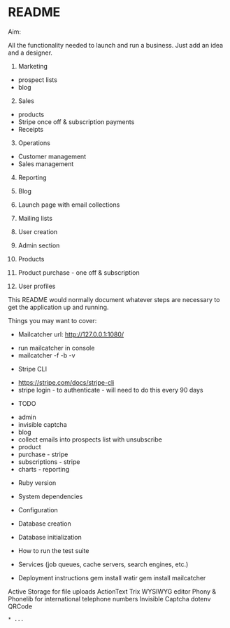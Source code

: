 # README

Aim:

All the functionality needed to launch and run a business. Just add an idea and a designer.

1. Marketing 
- prospect lists 
- blog 


2. Sales
- products 
- Stripe once off & subscription payments
- Receipts

3. Operations
- Customer management
- Sales management

4. Reporting

1. Blog 
2. Launch page with email collections
3. Mailing lists
4. User creation 
5. Admin section 
6. Products 
7. Product purchase - one off & subscription
8. User profiles

This README would normally document whatever steps are necessary to get the
application up and running.

Things you may want to cover:

* Mailcatcher url: http://127.0.0.1:1080/
 - run mailcatcher in console 
 - mailcatcher -f -b -v

* Stripe CLI 
- https://stripe.com/docs/stripe-cli
- stripe login  - to authenticate - will need to do this every 90 days

* TODO 
- admin 
- invisible captcha 
- blog 
- collect emails into prospects list with unsubscribe
- product 
- purchase - stripe 
- subscriptions - stripe
- charts - reporting


* Ruby version

* System dependencies

* Configuration

* Database creation

* Database initialization

* How to run the test suite

* Services (job queues, cache servers, search engines, etc.)

* Deployment instructions
gem install watir
gem install mailcatcher 

Active Storage for file uploads
ActionText Trix WYSIWYG editor
Phony & Phonelib for international telephone numbers
Invisible Captcha
dotenv
QRCode

```
* ...


